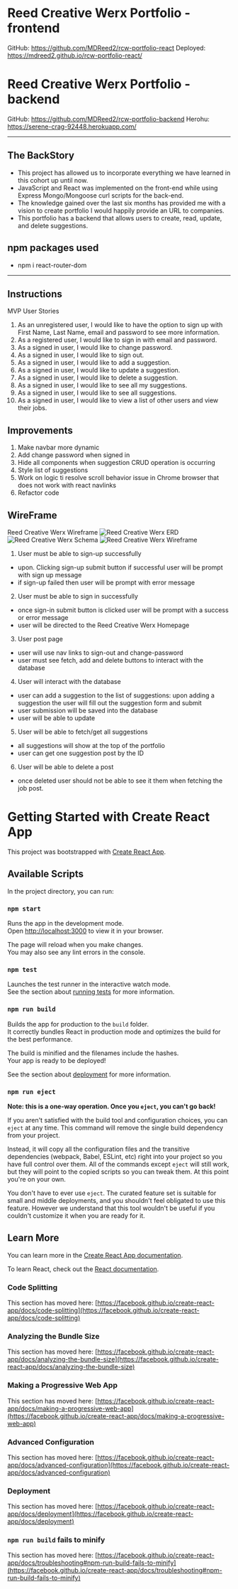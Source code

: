 # Reed Creative Werx Portfolio - frontend
GitHub: https://github.com/MDReed2/rcw-portfolio-react
Deployed: https://mdreed2.github.io/rcw-portfolio-react/

# Reed Creative Werx Portfolio - backend
GitHub: https://github.com/MDReed2/rcw-portfolio-backend
Herohu: https://serene-crag-92448.herokuapp.com/

---
## The BackStory
- This project has allowed us to incorporate everything we have learned in this cohort up until now.
- JavaScript and React was implemented on the front-end while using Express Mongo/Mongoose  curl scripts for the back-end.
- The knowledge gained over the last six months has provided me with a vision to create portfolio I would happily provide an URL to companies.
- This portfolio has a backend that allows users to create, read, update, and delete suggestions.

## npm packages used
- npm i react-router-dom

---
## Instructions
MVP User Stories
1. As an unregistered user, I would like to have the option to sign up with First Name, Last Name, email and password to see more information.
2. As a registered user, I would like to sign in with email and password.
3. As a signed in user, I would like to change password.
4. As a signed in user, I would like to sign out.
5. As a signed in user, I would like to add a suggestion.
6. As a signed in user, I would like to update a suggestion.
7. As a signed in user, I would like to delete a suggestion.
8. As a signed in user, I would like to see all my suggestions.
8. As a signed in user, I would like to see all suggestions.
9. As a signed in user, I would like to view a list of other users and view their jobs.

## Improvements
  1. Make navbar more dynamic
  2. Add change password when signed in
  3. Hide all components when suggestion CRUD operation is occurring
  4. Style list of suggestions
  5. Work on logic ti resolve scroll behavior issue in Chrome browser that does not work with react navlinks
  6. Refactor code

## WireFrame
Reed Creative Werx Wireframe 
![**Reed Creative Werx ERD**](./src/assets/capstone-ERD.png)
![**Reed Creative Werx Schema**](./src/assets/capstone-schema.PNG)
![**Reed Creative Werx Wireframe**](./src/assets/capstone-wireframe.png)


 1. User must be able to sign-up successfully
 - upon. Clicking sign-up  submit button if successful user will be prompt with sign up message
 - if sign-up failed then user will be prompt with error message

 2. User must be able to sign in successfully
 - once sign-in submit button is clicked user will be prompt with a success or error message
 - user will be directed to the Reed Creative Werx Homepage

 3. User post page
 - user will use nav links to sign-out and change-password
 - user must see fetch, add and delete buttons to interact with the database

4. User will interact with the database
 - user can add a suggestion to the list of suggestions: upon adding a suggestion the user will fill out the suggestion form and submit
 - user submission will be saved into the database
- user will be able to update
 5. User will be able to fetch/get all suggestions
- all suggestions will show at the top of the portfolio
- user can get one suggestion post by the ID

 6. User will be able to delete a post
 - once deleted user should not be able to see it them when fetching the job post.


# Getting Started with Create React App

This project was bootstrapped with [Create React App](https://github.com/facebook/create-react-app).

## Available Scripts

In the project directory, you can run:

### `npm start`

Runs the app in the development mode.\
Open [http://localhost:3000](http://localhost:3000) to view it in your browser.

The page will reload when you make changes.\
You may also see any lint errors in the console.

### `npm test`

Launches the test runner in the interactive watch mode.\
See the section about [running tests](https://facebook.github.io/create-react-app/docs/running-tests) for more information.

### `npm run build`

Builds the app for production to the `build` folder.\
It correctly bundles React in production mode and optimizes the build for the best performance.

The build is minified and the filenames include the hashes.\
Your app is ready to be deployed!

See the section about [deployment](https://facebook.github.io/create-react-app/docs/deployment) for more information.

### `npm run eject`

**Note: this is a one-way operation. Once you `eject`, you can't go back!**

If you aren't satisfied with the build tool and configuration choices, you can `eject` at any time. This command will remove the single build dependency from your project.

Instead, it will copy all the configuration files and the transitive dependencies (webpack, Babel, ESLint, etc) right into your project so you have full control over them. All of the commands except `eject` will still work, but they will point to the copied scripts so you can tweak them. At this point you're on your own.

You don't have to ever use `eject`. The curated feature set is suitable for small and middle deployments, and you shouldn't feel obligated to use this feature. However we understand that this tool wouldn't be useful if you couldn't customize it when you are ready for it.

## Learn More

You can learn more in the [Create React App documentation](https://facebook.github.io/create-react-app/docs/getting-started).

To learn React, check out the [React documentation](https://reactjs.org/).

### Code Splitting

This section has moved here: [https://facebook.github.io/create-react-app/docs/code-splitting](https://facebook.github.io/create-react-app/docs/code-splitting)

### Analyzing the Bundle Size

This section has moved here: [https://facebook.github.io/create-react-app/docs/analyzing-the-bundle-size](https://facebook.github.io/create-react-app/docs/analyzing-the-bundle-size)

### Making a Progressive Web App

This section has moved here: [https://facebook.github.io/create-react-app/docs/making-a-progressive-web-app](https://facebook.github.io/create-react-app/docs/making-a-progressive-web-app)

### Advanced Configuration

This section has moved here: [https://facebook.github.io/create-react-app/docs/advanced-configuration](https://facebook.github.io/create-react-app/docs/advanced-configuration)

### Deployment

This section has moved here: [https://facebook.github.io/create-react-app/docs/deployment](https://facebook.github.io/create-react-app/docs/deployment)

### `npm run build` fails to minify

This section has moved here: [https://facebook.github.io/create-react-app/docs/troubleshooting#npm-run-build-fails-to-minify](https://facebook.github.io/create-react-app/docs/troubleshooting#npm-run-build-fails-to-minify)
